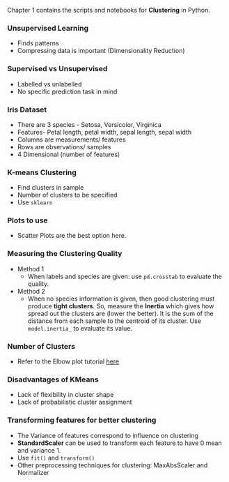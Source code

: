 Chapter 1 contains the scripts and notebooks for **Clustering** in Python.

### Unsupervised Learning
- Finds patterns
- Compressing data is important (Dimensionality Reduction)

### Supervised vs Unsupervised
- Labelled vs unlabelled
- No specific prediction task in mind

### Iris Dataset
- There are 3 species - Setosa, Versicolor, Virginica
- Features- Petal length, petal width, sepal length, sepal width
- Columns are measurements/ features
- Rows are observations/ samples
- 4 Dimensional (number of features)

### K-means Clustering
- Find clusters in sample
- Number of clusters to be specified
- Use `sklearn`

### Plots to use
- Scatter Plots are the best option here.

### Measuring the Clustering Quality
- Method 1
    - When labels and species are given: use `pd.crosstab` to evaluate the quality.
- Method 2
    - When no species information is given, then good clustering must produce **tight clusters**. So, measure the **Inertia** which gives how spread out the clusters are (lower the better). It is the sum of the distance from each sample to the centroid of its cluster. Use `model.inertia_` to evaluate its value.

### Number of Clusters
- Refer to the Elbow plot tutorial [here](https://github.com/Lingesh2311/Python-Basics/blob/master/EDA%20Basic%20Tutorials/K-means%20Elbow%20Method.ipynb)

### Disadvantages of KMeans
- Lack of flexibility in cluster shape 
- Lack of probabilistic cluster assignment

### Transforming features for better clustering
- The Variance of features correspond to influence on clustering
- **StandardScaler** can be used to transform each feature to have 0 mean and variance 1.
- Use `fit()` and `transform()`
- Other preprocessing techniques for clustering: MaxAbsScaler and Normalizer
